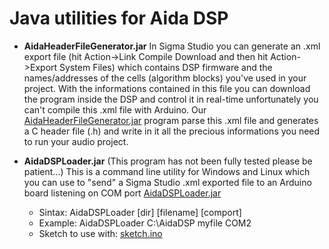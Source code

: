 # Java utilities for Aida DSP 

* __AidaHeaderFileGenerator.jar__
In Sigma Studio you can generate an .xml export file (hit Action->Link Compile Download and then hit Action->Export System Files)
which contains DSP firmware and the names/addresses of the cells (algorithm blocks) you've used in your project.
With the informations contained in this file you can download the program inside the DSP and control it in real-time 
unfortunately you can't compile this .xml file with Arduino. 
Our [AidaHeaderFileGenerator.jar](../Java/AidaHeaderFileGenerator/bin) program parse this .xml file and generates a C header file (.h) and write in it all the precious informations you need to 
run your audio project. 

* __AidaDSPLoader.jar__ (This program has not been fully tested please be patient...)
This is a command line utility for Windows and Linux which
you can use to "send" a Sigma Studio .xml exported file 
to an Arduino board listening on COM port [AidaDSPLoader.jar](../Java/AidaDSPLoader/bin) 
  * Sintax: AidaDSPLoader [dir] [filename] [comport]
  * Example: AidaDSPLoader C:\AidaDSP myfile COM2
  * Sketch to use with: [sketch.ino](../Examples) 


